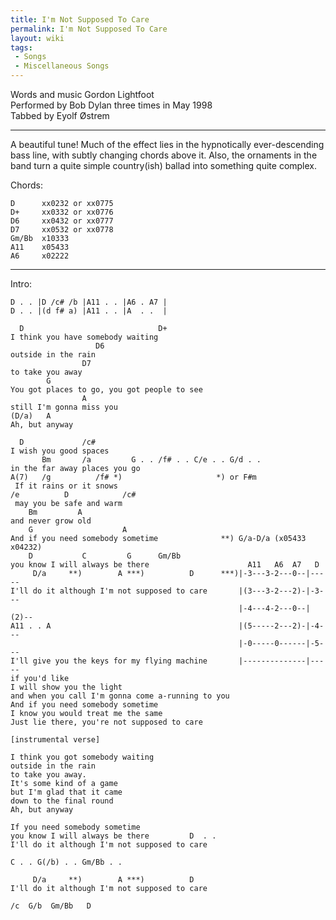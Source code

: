 ```yaml
---
title: I'm Not Supposed To Care
permalink: I'm Not Supposed To Care
layout: wiki
tags:
 - Songs
 - Miscellaneous Songs
---
```


Words and music Gordon Lightfoot  
Performed by Bob Dylan three times in May 1998  
Tabbed by Eyolf Østrem

* * * * *

A beautiful tune! Much of the effect lies in the hypnotically
ever-descending bass line, with subtly changing chords above it. Also,
the ornaments in the band turn a quite simple country(ish) ballad into
something quite complex.

Chords:

    D      xx0232 or xx0775
    D+     xx0332 or xx0776
    D6     xx0432 or xx0777
    D7     xx0532 or xx0778
    Gm/Bb  x10333
    A11    x05433
    A6     x02222

* * * * *

Intro:

    D . . |D /c# /b |A11 . . |A6 . A7 |
    D . . |(d f# a) |A11 . . |A  . .  |

      D                              D+
    I think you have somebody waiting
                       D6
    outside in the rain
                    D7
    to take you away
            G
    You got places to go, you got people to see
                    A
    still I'm gonna miss you
    (D/a)   A
    Ah, but anyway

      D             /c#
    I wish you good spaces
           Bm       /a         G . . /f# . . C/e . . G/d . .
    in the far away places you go
    A(7)   /g          /f# *)                     *) or F#m
     If it rains or it snows
    /e          D            /c#
     may you be safe and warm
        Bm         A
    and never grow old
        G                    A
    And if you need somebody sometime              **) G/a-D/a (x05433 x04232)
        D           C         G      Gm/Bb
    you know I will always be there                      A11   A6  A7   D
         D/a     **)        A ***)          D      ***)|-3---3-2---0--|-----
    I'll do it although I'm not supposed to care       |(3---3-2---2)-|-3---
                                                       |-4---4-2---0--|(2)--
    A11 . . A                                          |(5-----2---2)-|-4---
                                                       |-0-----0------|-5---
    I'll give you the keys for my flying machine       |--------------|-----
    if you'd like
    I will show you the light
    and when you call I'm gonna come a-running to you
    And if you need somebody sometime
    I know you would treat me the same
    Just lie there, you're not supposed to care

    [instrumental verse]

    I think you got somebody waiting
    outside in the rain
    to take you away.
    It's some kind of a game
    but I'm glad that it came
    down to the final round
    Ah, but anyway

    If you need somebody sometime
    you know I will always be there         D  . .
    I'll do it although I'm not supposed to care

    C . . G(/b) . . Gm/Bb . .

         D/a     **)        A ***)          D
    I'll do it although I'm not supposed to care

    /c  G/b  Gm/Bb   D
